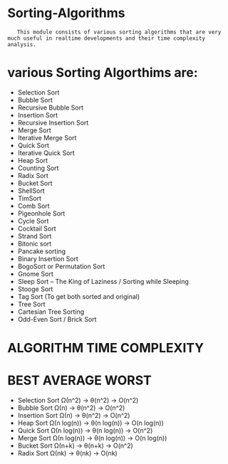 # Sorting-Algorithms

       This module consists of various sorting algorithms that are very much useful in realtime developments and their time complexity analysis. 

# various Sorting Algorthims are: 
- Selection Sort
- Bubble Sort
- Recursive Bubble Sort
- Insertion Sort
- Recursive Insertion Sort
- Merge Sort
- Iterative Merge Sort
- Quick Sort
- Iterative Quick Sort
- Heap Sort
- Counting Sort
- Radix Sort
- Bucket Sort
- ShellSort
- TimSort
- Comb Sort
- Pigeonhole Sort
- Cycle Sort
- Cocktail Sort
- Strand Sort
- Bitonic sort
- Pancake sorting
- Binary Insertion Sort
- BogoSort or Permutation Sort
- Gnome Sort
- Sleep Sort – The King of Laziness / Sorting while Sleeping
- Stooge Sort
- Tag Sort (To get both sorted and original)
- Tree Sort
- Cartesian Tree Sorting
- Odd-Even Sort / Brick Sort

# ALGORITHM	TIME COMPLEXITY	 

# 	  BEST	AVERAGE	WORST	 
- Selection Sort Ω(n^2) -> θ(n^2) -> O(n^2)	 
- Bubble Sort	Ω(n) -> θ(n^2) -> O(n^2)	 
- Insertion Sort	Ω(n) -> θ(n^2) -> O(n^2)	 
- Heap Sort	Ω(n log(n)) -> θ(n log(n)) -> O(n log(n))	 
- Quick Sort	Ω(n log(n)) -> θ(n log(n)) -> O(n^2)	 
- Merge Sort	Ω(n log(n)) -> θ(n log(n)) -> O(n log(n))	 
- Bucket Sort	Ω(n+k)	-> θ(n+k) -> O(n^2)	 
- Radix Sort	Ω(nk) -> θ(nk) -> O(nk)
